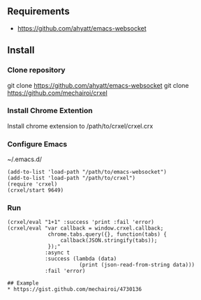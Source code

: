 ## Requirements
* https://github.com/ahyatt/emacs-websocket

## Install

### Clone repository
git clone https://github.com/ahyatt/emacs-websocket
git clone https://github.com/mechairoi/crxel

### Install Chrome Extention
Install chrome extension to /path/to/crxel/crxel.crx

### Configure Emacs
~/.emacs.d/
```elisp
(add-to-list 'load-path "/path/to/emacs-websocket")
(add-to-list 'load-path "/path/to/crxel")
(require 'crxel)
(crxel/start 9649)
```

### Run
```elisp
(crxel/eval "1+1" :success 'print :fail 'error)
(crxel/eval "var callback = window.crxel.callback;
             chrome.tabs.query({}, function(tabs) {
                 callback(JSON.stringify(tabs));
             });"
            :async t
            :success (lambda (data)
                       (print (json-read-from-string data)))
            :fail 'error)

## Example
* https://gist.github.com/mechairoi/4730136

